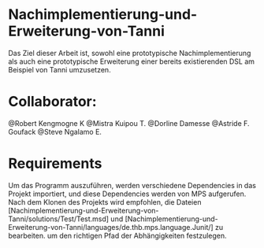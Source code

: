 # Nachimplementierung-und-Erweiterung-von-Tanni
Das Ziel dieser Arbeit ist, sowohl eine prototypische Nachimplementierung als auch eine prototypische Erweiterung einer bereits existierenden DSL am Beispiel von Tanni umzusetzen.


# Collaborator:
@Robert Kengmogne K
@Mistra Kuipou T.
@Dorline Damesse
@Astride F. Goufack
@Steve Ngalamo E.


# Requirements 
Um das Programm auszuführen, werden verschiedene Dependencies in das Projekt importiert, und diese Dependencies werden von MPS aufgerufen. Nach dem Klonen des Projekts wird empfohlen, die Dateien [Nachimplementierung-und-Erweiterung-von-Tanni/solutions/Test/Test.msd] und [Nachimplementierung-und-Erweiterung-von-Tanni/languages/de.thb.mps.language.Junit/] zu bearbeiten. um den richtigen Pfad der Abhängigkeiten festzulegen.
